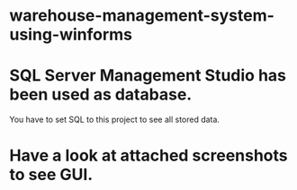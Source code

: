 # warehouse-management-system-using-winforms

   # SQL Server Management Studio has been used as database.
   You have to set SQL to this project to see all stored data. 

   # Have a look at attached screenshots to see GUI.
